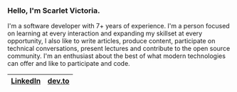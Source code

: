 ### Hello, I'm Scarlet Victoria.

I'm a software developer with 7+ years of experience. I'm a person focused on learning at every interaction and expanding my skillset at every opportunity, I also like to write articles, produce content, participate on technical conversations, present lectures and contribute to the open source community. I'm an enthusiast about the best of what modern technologies can offer and like to participate and code.

| [LinkedIn](https://www.linkedin.com/in/scarletrose/) | [dev.to](https://dev.to/scarlet) |
| - | - |

